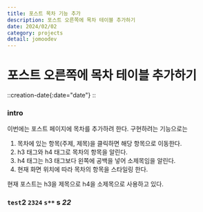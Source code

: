 ```yaml
---
title: 포스트 목차 기능 추가
description: 포스트 오른쪽에 목차 테이블 추가하기
date: 2024/02/02
category: projects
detail: jomoodev
---
```


# 포스트 오른쪽에 목차 테이블 추가하기
::creation-date{:date="date"}
::

### intro
이번에는 포스트 페이지에 목차를 추가하려 한다. 구현하려는 기능으로는 
1. 목차에 있는 항목(주제, 제목)을 클릭하면 해당 항목으로 이동한다.
2. h3 태그와 h4 태그로 목차의 항목을 알린다.
3. h4 태그는 h3 태그보다 왼쪽에 공백을 넣어 소제목임을 알린다.  
4. 현재 화면 위치에 따라 목차의 항목을 스타일링 한다.

현재 포스트는 h3을 제목으로 h4을 소제목으로 사용하고 있다.

### **`test`2 `2324`** `s**` s *22*